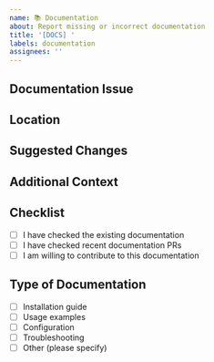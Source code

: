 ```yaml
---
name: 📚 Documentation
about: Report missing or incorrect documentation
title: '[DOCS] '
labels: documentation
assignees: ''
---
```


## Documentation Issue
<!-- Describe what's missing, incorrect, or needs improvement -->

## Location
<!-- Where is this documentation issue? (URL, file path, etc.) -->

## Suggested Changes
<!-- What changes would you like to see? -->

## Additional Context
<!-- Any additional information that might be helpful -->

## Checklist
<!-- Put an `x` in the boxes that apply -->
- [ ] I have checked the existing documentation
- [ ] I have checked recent documentation PRs
- [ ] I am willing to contribute to this documentation

## Type of Documentation
<!-- What type of documentation needs attention? -->
- [ ] Installation guide
- [ ] Usage examples
- [ ] Configuration
- [ ] Troubleshooting
- [ ] Other (please specify)

